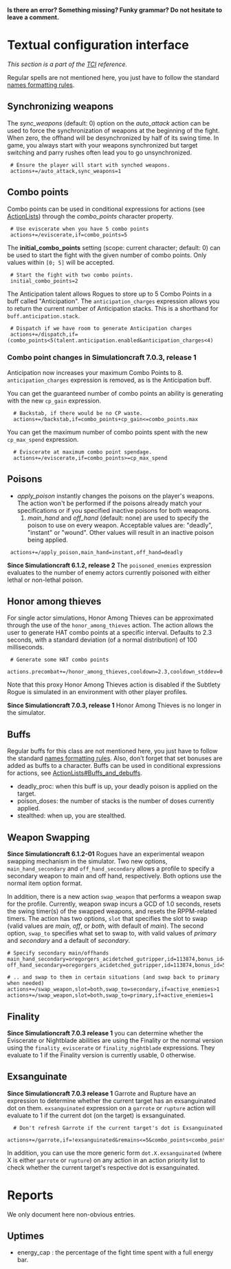 **Is there an error? Something missing? Funky grammar? Do not hesitate to leave a comment.**

# Textual configuration interface
_This section is a part of the [TCI](TextualConfigurationInterface) reference._

Regular spells are not mentioned here, you just have to follow the standard [names formatting rules](TextualConfigurationInterface#Names_formatting).

## Synchronizing weapons
The _sync\_weapons_ (default: 0) option on the _auto\_attack_ action can be used to force the synchronization of weapons at the beginning of the fight. When zero, the offhand will be desynchronized by half of its swing time. In game, you always start with your weapons synchronized but target switching and parry rushes often lead you to go unsynchronized.
```
 # Ensure the player will start with synched weapons.
 actions+=/auto_attack,sync_weapons=1
```

## Combo points
Combo points can be used in conditional expressions for actions (see [ActionLists](ActionLists)) through the _combo\_points_ character property.
```
 # Use eviscerate when you have 5 combo points
 actions+=/eviscerate,if=combo_points=5
```

The **initial\_combo\_points** setting (scope: current character; default: 0) can be used to start the fight with the given number of combo points. Only values within `[0; 5]` will be accepted.
```
 # Start the fight with two combo points.
 initial_combo_points=2
```

The Anticipation talent allows Rogues to store up to 5 Combo Points in a buff called "Anticipation". The `anticipation_charges` expression allows you to return the current number of Anticipation stacks. This is a shorthand for `buff.anticipation.stack`.
```
 # Dispatch if we have room to generate Anticipation charges
 actions+=/dispatch,if=(combo_points<5(talent.anticipation.enabled&anticipation_charges<4)
```

### Combo point changes in Simulationcraft 7.0.3, release 1

Anticipation now increases your maximum Combo Points to 8. `anticipation_charges` expression is removed, as is the Anticipation buff.

You can get the guaranteed number of combo points an ability is generating with the new `cp_gain` expression.
```
  # Backstab, if there would be no CP waste.
  actions+=/backstab,if=combo_points+cp_gain<=combo_points.max
```

You can get the maximum number of combo points spent with the new `cp_max_spend` expression.
```
  # Eviscerate at maximum combo point spendage.
  actions+=/eviscerate,if=combo_points>=cp_max_spend
```

## Poisons
  * _apply\_poison_ instantly changes the poisons on the player's weapons. The action won't be performed if the poisons already match your specifications or if you specified inactive poisons for both weapons.
    1. _main\_hand_ and _off\_hand_ (default: none) are used to specify the poison to use on every weapon. Acceptable values are: "deadly", "instant" or "wound". Other values will result in an inactive poison being applied.
```
 actions+=/apply_poison,main_hand=instant,off_hand=deadly
```

**Since Simulationcraft 6.1.2, release 2** The `poisoned_enemies` expression evaluates to the number of enemy actors currently poisoned with either lethal or non-lethal poison.

## Honor among thieves
For single actor simulations, Honor Among Thieves can be approximated through the use of the `honor_among_thieves` action. The action allows the user to generate HAT combo points at a specific interval. Defaults to 2.3 seconds, with a standard deviation (of a normal distribution) of 100 milliseconds.
```
 # Generate some HAT combo points
 actions.precombat+=/honor_among_thieves,cooldown=2.3,cooldown_stddev=0.1
```
Note that this proxy Honor Among Thieves action is disabled if the Subtlety Rogue is simulated in an environment with other player profiles.

**Since Simulationcraft 7.0.3, release 1** Honor Among Thieves is no longer in the simulator.

## Buffs
Regular buffs for this class are not mentioned here, you just have to follow the standard [names formatting rules](TextualConfigurationInterface#Names_formatting.md). Also, don't forget that set bonuses are added as buffs to a character. Buffs can be used in conditional expressions for actions, see [ActionLists#Buffs\_and\_debuffs](ActionLists#Buffs_and_debuffs).

  * deadly\_proc: when this buff is up, your deadly poison is applied on the target.
  * poison\_doses: the number of stacks is the number of doses currently applied.
  * stealthed: when up, you are stealthed.

## Weapon Swapping

**Since Simulationcraft 6.1.2-01** Rogues have an experimental weapon swapping mechanism in the simulator. Two new options, `main_hand_secondary` and `off_hand_secondary` allows a profile to specify a secondary weapon to main and off hand, respectively. Both options use the normal item option format.

In addition, there is a new action `swap_weapon` that performs a weapon swap for the profile. Currently, weapon swap incurs a GCD of 1.0 seconds, resets the swing timer(s) of the swapped weapons, and resets the RPPM-related timers. The action has two options, `slot` that specifies the slot to swap (valid values are _main_, _off_, or _both_, with default of _main_). The second option, `swap_to` specifies what set to swap to, with valid values of _primary_ and _secondary_ and a default of _secondary_.

```
# Specify secondary main/offhands
main_hand_secondary=oregorgers_acidetched_gutripper,id=113874,bonus_id=567,enchant=mark_of_the_thunderlord
off_hand_secondary=oregorgers_acidetched_gutripper,id=113874,bonus_id=567,enchant=mark_of_the_thunderlord

# .. and swap to them in certain situations (and swap back to primary when needed)
actions+=/swap_weapon,slot=both,swap_to=secondary,if=active_enemies>1
actions+=/swap_weapon,slot=both,swap_to=primary,if=active_enemies=1
```

## Finality

**Since Simulationcraft 7.0.3 release 1** you can determine whether the Eviscerate or Nightblade abilities are using the Finality or the normal version using the `finality_eviscerate` or `finality_nightblade` expressions. They evaluate to 1 if the Finality version is currently usable, 0 otherwise.

## Exsanguinate

**Since Simulationcraft 7.0.3 release 1** Garrote and Rupture have an expression to determine whether the current target has an exsanguinated dot on them. `exsanguinated` expression on a `garrote` or `rupture` action will evaluate to 1 if the current dot (on the target) is exsanguinated.
```
  # Don't refresh Garrote if the current target's dot is Exsanguinated
  actions+=/garrote,if=!exsanguinated&remains<=5&combo_points<combo_points.max
```

In addition, you can use the more generic form `dot.X.exsanguinated` (where X is either `garrote` or `rupture`) on any action in an action priority list to check whether the current target's respective dot is exsanguinated.

# Reports
We only document here non-obvious entries.

## Uptimes
  * energy\_cap : the percentage of the fight time spent with a full energy bar.
